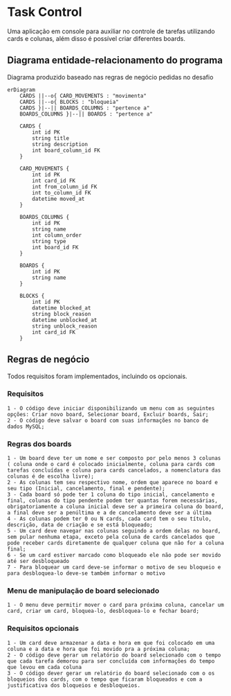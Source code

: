 # Task Control
Uma aplicação em console para auxiliar no controle de tarefas utilizando cards e colunas, além disso é possível criar diferentes boards.

## Diagrama entidade-relacionamento do programa
Diagrama produzido baseado nas regras de negócio pedidas no desafio

```mermaid
erDiagram
    CARDS ||--o{ CARD_MOVEMENTS : "movimenta"
    CARDS ||--o{ BLOCKS : "bloqueia"
    CARDS }|--|| BOARDS_COLUMNS : "pertence a"
    BOARDS_COLUMNS }|--|| BOARDS : "pertence a"

    CARDS {
        int id PK
        string title
        string description
        int board_column_id FK
    }

    CARD_MOVEMENTS {
        int id PK
        int card_id FK
        int from_column_id FK
        int to_column_id FK
        datetime moved_at
    }

    BOARDS_COLUMNS {
        int id PK
        string name
        int column_order
        string type
        int board_id FK
    }

    BOARDS {
        int id PK
        string name
    }

    BLOCKS {
        int id PK
        datetime blocked_at
        string block_reason
        datetime unblocked_at
        string unblock_reason
        int card_id FK
    }

```
## Regras de negócio
Todos requisitos foram implementados, incluindo os opcionais.

### Requisitos
    1 - O código deve iniciar disponibilizando um menu com as seguintes opções: Criar novo board, Selecionar board, Excluir boards, Sair;
    2 - O código deve salvar o board com suas informações no banco de dados MySQL;

### Regras dos boards
    1 - Um board deve ter um nome e ser composto por pelo menos 3 colunas ( coluna onde o card é colocado inicialmente, coluna para cards com tarefas concluídas e coluna para cards cancelados, a nomenclatura das colunas é de escolha livre);
    2 - As colunas tem seu respectivo nome, ordem que aparece no board e seu tipo (Inicial, cancelamento, final e pendente);
    3 - Cada board só pode ter 1 coluna do tipo inicial, cancelamento e final, colunas do tipo pendente podem ter quantas forem necessárias, obrigatoriamente a coluna inicial deve ser a primeira coluna do board, a final deve ser a penúltima e a de cancelamento deve ser a última
    4 - As colunas podem ter 0 ou N cards, cada card tem o seu título, descrição, data de criação e se está bloqueado;
    5 - Um card deve navegar nas colunas seguindo a ordem delas no board, sem pular nenhuma etapa, exceto pela coluna de cards cancelados que pode receber cards diretamente de qualquer coluna que não for a coluna final;
    6 - Se um card estiver marcado como bloqueado ele não pode ser movido até ser desbloqueado
    7 - Para bloquear um card deve-se informar o motivo de seu bloqueio e para desbloquea-lo deve-se também informar o motivo

### Menu de manipulação de board selecionado
    1 - O menu deve permitir mover o card para próxima coluna, cancelar um card, criar um card, bloquea-lo, desbloquea-lo e fechar board;

### Requisitos opcionais
    1 - Um card deve armazenar a data e hora em que foi colocado em uma coluna e a data e hora que foi movido pra a próxima coluna;
    2 - O código deve gerar um relatório do board selecionado com o tempo que cada tarefa demorou para ser concluída com informações do tempo que levou em cada coluna
    3 - O código dever gerar um relatório do board selecionado com o os bloqueios dos cards, com o tempo que ficaram bloqueados e com a justificativa dos bloqueios e desbloqueios.
